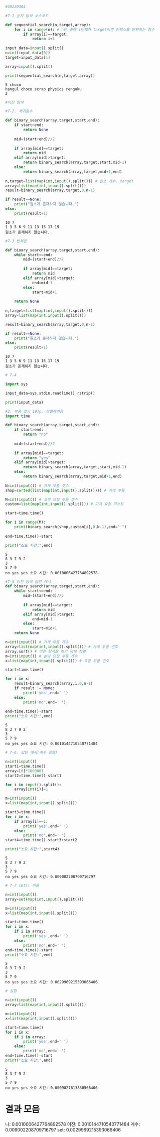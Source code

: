 ```python
#20220304

#7-1 순차 탐색 소스코드

def sequential_search(n,target,array):
    for i in range(n): # n번 중에 i번째가 target이면 인덱스를 반환하는 함수
        if array[i]==target:
            return i+1
        
input_data=input().split()
n=int(input_data[0])
target=input_data[1]

array=input().split()

print(sequential_search(n,target,array))
```

    5 choco
    hangul choco scrap physics rengoku
    2
    


```python
#이진 탐색

#7-2. 재귀함수

def binary_search(array,target,start,end):
    if start>end:
        return None
    
    mid=(start+end)//2
    
    if array[mid]==target:
        return mid
    elif array[mid]>target:
        return binary_search(array,target,start,mid-1)
    else:
        return binary_search(array,target,mid+1,end)
    
n,target=list(map(int,input().split())) # 원소 개수, target
array=list(map(int,input().split()))
result=binary_search(array,target,0,n-1)

if result==None:
    print("원소가 존재하지 않습니다.")
else:
    print(result+1)
```

    10 7
    1 3 5 6 9 11 13 15 17 19
    원소가 존재하지 않습니다.
    


```python
#7-3 반복문

def binary_search(array,target,start,end):
    while start<=end:
        mid=(start+end)//2
        
        if array[mid]==target:
            return mid
        elif array[mid]>target:
            end=mid-1
        else:
            start=mid+1
        
    return None
    
n,target=list(map(int,input().split()))
array=list(map(int,input().split()))

result=binary_search(array,target,0,n-1)

if result==None:
    print("원소가 존재하지 않습니다.")
else:
    print(result+1)
```

    10 7
    1 3 5 6 9 11 13 15 17 19
    원소가 존재하지 않습니다.
    


```python
# 7-4

import sys

input_data=sys.stdin.readline().rstrip()

print(input_data)
```

    
    


```python
#2. 부품 찾기 197p. 정렬해야함
import time

def binary_search(array,target,start,end):
    if start>end:
        return "no"
    
    mid=(start+end)//2
    
    if array[mid]==target:
        return "yes"
    elif array[mid]>target:
        return binary_search(array,target,start,mid-1)
    else:
        return binary_search(array,target,mid+1,end)
    
N=int(input()) # 가게 부품 갯수
shop=sorted(list(map(int,input().split()))) # 가게 부품

M=int(input()) # 고객 요청 부품 갯수
custom=list(map(int,input().split())) # 고객 요청 리스트

start=time.time()

for i in range(M):
    print(binary_search(shop,custom[i],0,N-1),end=" ")
    
end=time.time()-start

print("소요 시간:",end)
```

    5
    8 3 7 9 2
    3
    5 7 9
    no yes yes 소요 시간: 0.0010006427764892578
    


```python
#7-5 이진 탐색 답안 예시
def binary_search(array,target,start,end):
    while start<=end:
        mid=(start+end)//2
        
        if array[mid]==target:
            return mid
        elif array[mid]>target:
            end=mid-1
        else:
            start=mid+1
    return None

n=int(input()) # 가게 부품 개수
array=list(map(int,input().split())) # 가게 부품 번호
array.sort() # 이진 탐색을 하기 위해 정렬
m=int(input()) # 손님 요청 부품 개수
x=list(map(int,input().split())) # 요청 부품 번호

start=time.time()

for i in x:
    result=binary_search(array,i,0,n-1)
    if result != None:
        print('yes',end=' ')
    else:
        print('no',end=' ')
        
end=time.time()-start
print("소요 시간:",end)
```

    5
    8 3 7 9 2
    3
    5 7 9
    no yes yes 소요 시간: 0.0010144710540771484
    


```python
# 7-6. 답안 예시(계수 정렬)

n=int(input())
start1=time.time()
array=[0]*1000001
start2=time.time()-start1

for i in input().split():
    array[int(i)]=1

m=int(input())
x=list(map(int,input().split()))

start3=time.time()
for i in x:
    if array[i]==1:
        print('yes',end=' ')
    else:
        print('no',end=' ')
start4=time.time()-start3+start2

print("소요 시간:",start4)
```

    5
    8 3 7 9 2
    3
    5 7 9
    no yes yes 소요 시간: 0.009002208709716797
    


```python
# 7-7 set() 이용

n=int(input())
array=set(map(int,input().split()))

m=int(input())
x=list(map(int,input().split()))

start=time.time()
for i in x:
    if i in array:
        print('yes',end=' ')
    else:
        print('no',end=' ')
end=time.time()-start
print("소요 시간:",end)
```

    5
    8 3 7 9 2
    3
    5 7 9
    no yes yes 소요 시간: 0.0029969215393066406
    


```python
# 실험

n=int(input())
array=list(map(int,input().split()))

m=int(input())
x=list(map(int,input().split()))

start=time.time()
for i in x:
    if i in array:
        print('yes',end=' ')
    else:
        print('no',end=' ')
end=time.time()-start
print("소요 시간:",end)
```

    5
    8 3 7 9 2
    3
    5 7 9
    no yes yes 소요 시간: 0.0009827613830566406
    

# 결과 모음
나:   0.0010006427764892578
이진: 0.0010144710540771484
계수: 0.009002208709716797
set:  0.0029969215393066406
